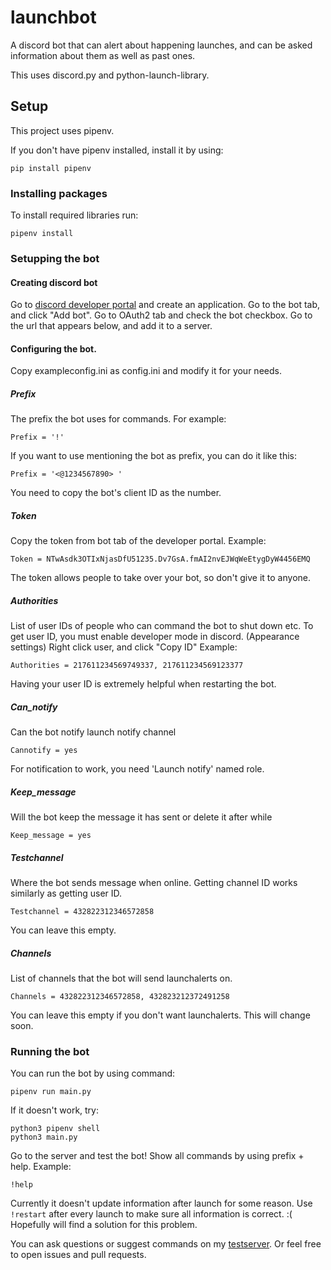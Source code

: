 # launchbot
A discord bot that can alert about happening launches, and can be asked information about them as well as past ones.

This uses discord.py and python-launch-library.


## Setup
This project uses pipenv.

If you don't have pipenv installed, install it by using:
```
pip install pipenv
```

### Installing packages

To install required libraries run:
```
pipenv install
```

### Setupping the bot

#### Creating discord bot
Go to [discord developer portal](https://discordapp.com/developers/applications/) and create an application.
Go to the bot tab, and click "Add bot".
Go to OAuth2 tab and check the bot checkbox.
Go to the url that appears below, and add it to a server.

#### Configuring the bot.
Copy exampleconfig.ini as config.ini and modify it for your needs.

##### Prefix
The prefix the bot uses for commands.
For example:
```
Prefix = '!'
```
If you want to use mentioning the bot as prefix, you can do it like this:
```
Prefix = '<@1234567890> '
```
You need to copy the bot's client ID as the number.

##### Token
Copy the token from bot tab of the developer portal.
Example:
```
Token = NTwAsdk3OTIxNjasDfU51235.Dv7GsA.fmAI2nvEJWqWeEtygDyW4456EMQ
```
The token allows people to take over your bot, so don't give it to anyone.

##### Authorities
List of user IDs of people who can command the bot to shut down etc.
To get user ID, you must enable developer mode in discord. (Appearance settings)
Right click user, and click "Copy ID"
Example:
```
Authorities = 217611234569749337, 217611234569123377
```
Having your user ID is extremely helpful when restarting the bot.

##### Can_notify
Can the bot notify launch notify channel
```
Cannotify = yes
```
For notification to work, you need 'Launch notify' named role.

##### Keep_message
Will the bot keep the message it has sent or delete it after while
```
Keep_message = yes
```

##### Testchannel
Where the bot sends message when online.
Getting channel ID works similarly as getting user ID.
```
Testchannel = 432822312346572858
```
You can leave this empty.

##### Channels
List of channels that the bot will send launchalerts on.
```
Channels = 432822312346572858, 432823212372491258
```
You can leave this empty if you don't want launchalerts. This will change soon.

### Running the bot
You can run the bot by using command:
```
pipenv run main.py
```
If it doesn't work, try:
```
python3 pipenv shell
python3 main.py
```
Go to the server and test the bot!
Show all commands by using prefix + help.
Example:
```
!help
```
Currently it doesn't update information after launch for some reason. Use `!restart` after every launch to make sure all information is correct. :( Hopefully will find a solution for this problem.

You can ask questions or suggest commands on my [testserver](https://discord.gg/q5Xhk4S).
Or feel free to open issues and pull requests.
